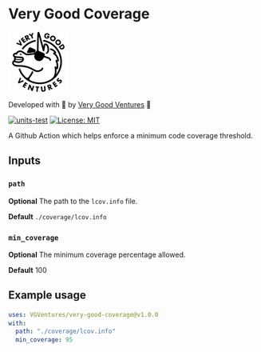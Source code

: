 # Very Good Coverage

[![Very Good Ventures](https://raw.githubusercontent.com/VGVentures/very_good_analysis/main/assets/vgv_logo.png)](https://verygood.ventures)

Developed with 💙 by [Very Good Ventures](https://verygood.ventures) 🦄

[![units-test](https://github.com/VGVentures/very-good-coverage/workflows/units-test/badge.svg)](https://github.com/VGVentures/very_good_analysis/actions)
[![License: MIT](https://img.shields.io/badge/license-MIT-blue.svg)](https://opensource.org/licenses/MIT)

A Github Action which helps enforce a minimum code coverage threshold.

## Inputs

### `path`

**Optional** The path to the `lcov.info` file.

**Default** `./coverage/lcov.info`

### `min_coverage`

**Optional** The minimum coverage percentage allowed.

**Default** 100

## Example usage

```yaml
uses: VGVentures/very-good-coverage@v1.0.0
with:
  path: "./coverage/lcov.info"
  min_coverage: 95
```
